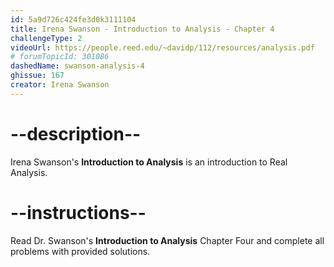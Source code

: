 ```yaml
---
id: 5a9d726c424fe3d0k3111104
title: Irena Swanson - Introduction to Analysis - Chapter 4
challengeType: 2
videoUrl: https://people.reed.edu/~davidp/112/resources/analysis.pdf
# forumTopicId: 301086
dashedName: swanson-analysis-4
ghissue: 167
creator: Irena Swanson
---
```


# --description--

Irena Swanson's __Introduction to Analysis__ is an introduction to Real Analysis.

# --instructions--

Read Dr. Swanson's __Introduction to Analysis__ Chapter Four and complete all problems with provided solutions.